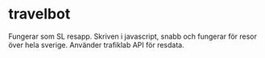 # travelbot
Fungerar som SL resapp. Skriven i javascript, snabb och fungerar för resor över hela sverige. 
Använder trafiklab API för resdata.
